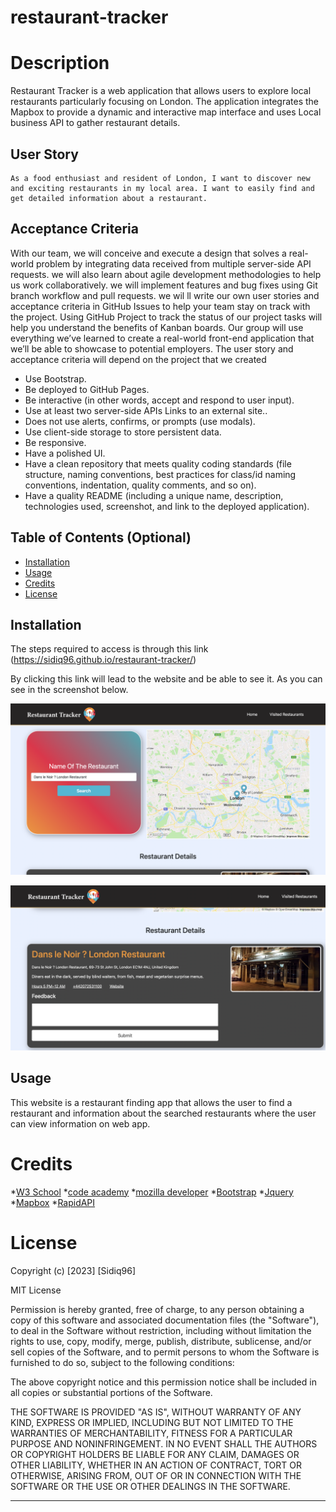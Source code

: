 # restaurant-tracker

# Description
Restaurant Tracker is a web application that allows users to explore local restaurants particularly focusing on London. The application integrates the Mapbox to provide a dynamic and interactive map interface and uses Local business API to gather restaurant details.

## User Story

```
As a food enthusiast and resident of London, I want to discover new and exciting restaurants in my local area. I want to easily find and get detailed information about a restaurant.
```

## Acceptance Criteria

With our team, we will conceive and execute a design that solves a real-world problem by integrating data received from multiple server-side API requests. we will also learn about agile development methodologies to help us work collaboratively. we will implement features and bug fixes using Git branch workflow and pull requests.
we wil ll write our own user stories and acceptance criteria in GitHub Issues to help your team stay on track with the project. Using GitHub Project to track the status of our project tasks will help you understand the benefits of Kanban boards.
Our group will use everything we’ve learned to create a real-world front-end application that we’ll be able to showcase to potential employers. The user story and acceptance criteria will depend on the project that we created

* Use Bootstrap.
* Be deployed to GitHub Pages.
* Be interactive (in other words, accept and respond to user input).
* Use at least two server-side APIs Links to an external site..
* Does not use alerts, confirms, or prompts (use modals).
* Use client-side storage to store persistent data.
* Be responsive.
* Have a polished UI.
* Have a clean repository that meets quality coding standards (file structure, naming conventions, best practices for class/id naming conventions, indentation, quality comments, and so on).
* Have a quality README (including a unique name, description, technologies used, screenshot, and link to the deployed application).

## Table of Contents (Optional)
- [Installation](#installation)
- [Usage](#usage)
- [Credits](#credits)
- [License](#license)

## Installation

The steps required to access is through this link (https://sidiq96.github.io/restaurant-tracker/)

By clicking this link will lead to the website and be able to see it. As you can see in the screenshot below.

![First screenshot of website](./assets/images/Screenshot%20of%20website.png)

![Second screenshot of website](./assets/images/Screenshot%20of%20website%202.png)

## Usage
This website is a restaurant finding app that allows the user to find a restaurant and information about the searched restaurants where the user can view information on web app.

# Credits
*[W3 School](https://www.w3schools.com/js/default.asp)
*[code academy](https://www.codecademy.com/learn)
*[mozilla developer](https://developer.mozilla.org/en-US/docs/Web/JavaScript) 
*[Bootstrap](https://getbootstrap.com/docs/4.0/components/forms/) 
*[Jquery](https://jquery.com)
*[Mapbox](https://docs.mapbox.com/)
*[RapidAPI](https://rapidapi.com/letscrape-6bRBa3QguO5/api/local-business-data/details)

# License

Copyright (c) [2023] [Sidiq96]

MIT License

Permission is hereby granted, free of charge, to any person obtaining a copy
of this software and associated documentation files (the "Software"), to deal
in the Software without restriction, including without limitation the rights
to use, copy, modify, merge, publish, distribute, sublicense, and/or sell
copies of the Software, and to permit persons to whom the Software is
furnished to do so, subject to the following conditions:

The above copyright notice and this permission notice shall be included in all
copies or substantial portions of the Software.

THE SOFTWARE IS PROVIDED "AS IS", WITHOUT WARRANTY OF ANY KIND, EXPRESS OR
IMPLIED, INCLUDING BUT NOT LIMITED TO THE WARRANTIES OF MERCHANTABILITY,
FITNESS FOR A PARTICULAR PURPOSE AND NONINFRINGEMENT. IN NO EVENT SHALL THE
AUTHORS OR COPYRIGHT HOLDERS BE LIABLE FOR ANY CLAIM, DAMAGES OR OTHER
LIABILITY, WHETHER IN AN ACTION OF CONTRACT, TORT OR OTHERWISE, ARISING FROM,
OUT OF OR IN CONNECTION WITH THE SOFTWARE OR THE USE OR OTHER DEALINGS IN THE
SOFTWARE.

---